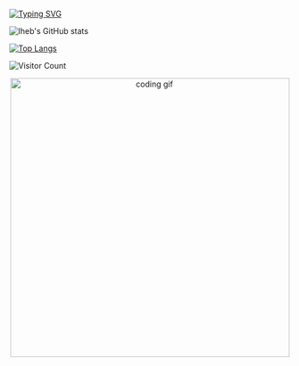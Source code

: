 [![Typing SVG](https://readme-typing-svg.herokuapp.com?font=Fira+Code&size=24&duration=3000&pause=1000&color=4CAF50&vCenter=true&width=1200&lines=Hello%2C+I'm+Iheb+Lafi+a+Software+Architecture+Engineer+%7C+Fullstack+Developer+%7C+DevOps)](https://git.io/typing-svg)


![Iheb's GitHub stats](https://github-readme-stats.vercel.app/api?username=iheblafi&show_icons=true&theme=tokyonight)


[![Top Langs](https://github-readme-stats.vercel.app/api/top-langs/?username=iheblafi&layout=compact)](https://github.com/anuraghazra/github-readme-stats)

![Visitor Count](https://komarev.com/ghpvc/?username=iheblafi&style=flat-square&color=blue)

<p align="center">
  <img src="https://media.giphy.com/media/qgQUggAC3Pfv687qPC/giphy.gif" alt="coding gif" width="500"/>
</p>
